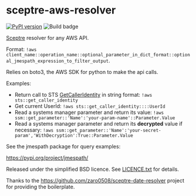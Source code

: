 
# sceptre-aws-resolver
[![PyPI version](https://badge.fury.io/py/sceptre-aws-resolver.svg)](https://badge.fury.io/py/sceptre-aws-resolver)
![Build badge](https://codebuild.us-east-1.amazonaws.com/badges?uuid=eyJlbmNyeXB0ZWREYXRhIjoiNlZwTFptVGM4ZTB3NTY0SkZNb2xyMWVac2JLR3IwOVpJTWtLblVCR2NXNGJZbHREdUh4M0NGTWlKV3M3cHk1Q2pXbEJ6eFVYM3ZVN0JxUVZPRUtUN1AwPSIsIml2UGFyYW1ldGVyU3BlYyI6IjluZVpUK1c0MmVCbEFHZXgiLCJtYXRlcmlhbFNldFNlcmlhbCI6MX0%3D&branch=master)

[Sceptre](https://github.com/cloudreach/sceptre) resolver for any AWS API.

Format: `!aws client_name::operation_name::optional_parameter_in_dict_format::optional_jmespath_expression_to_filter_output`.

Relies on boto3, the AWS SDK for python to make the api calls.

Examples:
- Return call to STS [GetCallerIdentity](https://docs.aws.amazon.com/STS/latest/APIReference/API_GetCallerIdentity.html) in string format: `!aws sts::get_caller_identity`
- Get current UserId: `!aws sts::get_caller_identity::::UserId`
- Read a systems manager parameter and return its value: `!aws ssm::get_parameter::'Name':'your-param-name'::Parameter.Value`
- Read a systems manager parameter and return its **decrypted** value if necessary: `!aws ssm::get_parameter::'Name':'your-secret-param','WithDecryption':True::Parameter.Value`

See the jmespath package for query examples:

https://pypi.org/project/jmespath/

Released under the simplified BSD licence. See [LICENCE.txt](LICENCE.txt) for details.

Thanks to the https://github.com/zaro0508/sceptre-date-resolver project for providing the boilerplate.
